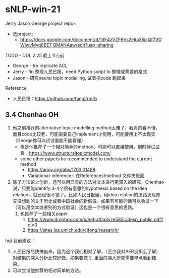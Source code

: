 # sNLP-win-21

Jerry Jason George project repo~

* 选project:
  * https://docs.google.com/document/d/1dF4zVZF6Vs2eita35jcQf7VDWiwvMvq6BE7_QMANAaw/edit?usp=sharing

TODO - DDL 2.25 晚上11点前
* George - try replicate ACL
* Jerry - fin 整理人民日报，need Python script to 整理成需要的格式
* Jason - 研究neural topic modelling, 试着把code 跑起来


Reference 

* 人民日报：https://github.com/fangj/rmrb





## 3.4 Chenhao OH

1. 他之前推荐的alternative topic modelling method太难了，我真的看不懂，而且code比较老，可能需要自己implement才能用，可能要用上不太现实（George你可以试试看能不能看懂）
	- 但是他推荐了一个相对简单的method，可能可以直接使用，到时候试试看：https://www.structuraltopicmodel.com/ 
	- some other papers he recommended to understand the current method
	  - https://arxiv.org/abs/1703.01488 
	  - Variational-inference-i 在References/method 文件夹里面
2. 除了方法论上创新，还可以用已有的方法对文本进行更深入的研究。Chenhao说，只要能identify 3-4个很有意思的hypothesis based on the idea relations, 就已经很不错了。比如人民日报里，用idea relation的思路发现原先没想到的关于历史或者中国社会的新假设。如果有可能的话可以验证一下（可以用文本或者别的方式验证）这也是一个很有意思的思路。
   1. 也推荐了一些相关paper
      1. https://www.dropbox.com/s/hebu10a3vze585c/dexp_public.pdf?dl=0
      2. https://sites.lsa.umich.edu/cjfong/research/

hqt 目前建议：
1. 人民日报尽快搞出来，因为这个我们相对了解，（至少我对AER没那么了解）对结果的深入分析比较好做。如果要做 2. 里面的深入研究需要早点看到结果。
2. 可以尝试他推荐的相对简单的方法。